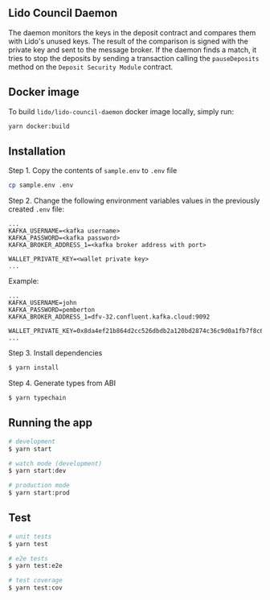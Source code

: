 ## Lido Council Daemon

The daemon monitors the keys in the deposit contract and compares them with Lido's unused keys. The result of the comparison is signed with the private key and sent to the message broker. If the daemon finds a match, it tries to stop the deposits by sending a transaction calling the `pauseDeposits` method on the `Deposit Security Module` contract.

## Docker image

To build `lido/lido-council-daemon` docker image locally, simply run:

```bash
yarn docker:build
```

## Installation

Step 1. Copy the contents of `sample.env` to `.env` file

```bash
cp sample.env .env
```

Step 2. Change the following environment variables values in the previously created `.env` file:

```
...
KAFKA_USERNAME=<kafka username>
KAFKA_PASSWORD=<kafka password>
KAFKA_BROKER_ADDRESS_1=<kafka broker address with port>

WALLET_PRIVATE_KEY=<wallet private key>
...
```

Example:

```
...
KAFKA_USERNAME=john
KAFKA_PASSWORD=pemberton
KAFKA_BROKER_ADDRESS_1=dfv-32.confluent.kafka.cloud:9092

WALLET_PRIVATE_KEY=0x8da4ef21b864d2cc526dbdb2a120bd2874c36c9d0a1fb7f8c63d7f7a8b41de8f
...
```

Step 3. Install dependencies

```bash
$ yarn install
```

Step 4. Generate types from ABI

```bash
$ yarn typechain
```

## Running the app

```bash
# development
$ yarn start

# watch mode (development)
$ yarn start:dev

# production mode
$ yarn start:prod
```

## Test

```bash
# unit tests
$ yarn test

# e2e tests
$ yarn test:e2e

# test coverage
$ yarn test:cov
```
